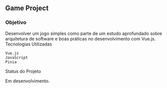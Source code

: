## Game Project

### Objetivo

Desenvolver um jogo simples como parte de um estudo aprofundado sobre arquitetura de software e boas práticas no desenvolvimento com Vue.js.
Tecnologias Utilizadas

    Vue.js
    JavaScript
    Pinia

Status do Projeto

Em desenvolvimento.